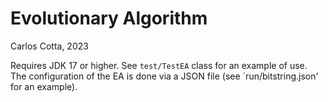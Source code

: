 # Evolutionary Algorithm

Carlos Cotta, 2023

Requires JDK 17 or higher. See `test/TestEA` class for an example of use. The configuration of the EA is done via a JSON file (see `run/bitstring.json' for an example).


